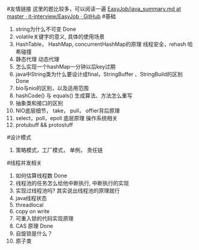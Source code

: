 #友情链接
这里的题比较多，可以阅读一遍
[EasyJob/java_summary.md at master · it-interview/EasyJob · GitHub](https://github.com/it-interview/EasyJob/blob/master/Questions/java_summary.md)
#基础
1. string为什么不可变 Done
2. volatile关键字的意义, 具体的使用场景
3. HashTable， HashMap, concurrentHashMap的原理 线程安全，rehash 哈希碰撞
4. 静态代理 动态代理
5. 怎么实现一个hashMap一分钟以后key过期
6. java中String类为什么要设计成final，StringBuffer 、StringBuild的区别 Done
7. bio与nio的区别，以及适用范围
8. hashCode() 与 equals() 生成算法、方法怎么重写
9. 抽象类和接口的区别
10. NIO底层细节， take， pull， offier背后原理
11. select，poll，epoll 底层原理 操作系统相关
12. protubuff && protostuff

#设计模式
1. 策略模式，工厂模式， 单例， 责任链

#线程并发相关
1. 如何估算线程数 Done
2. 线程池的任务怎么给他中断执行, 中断执行的实现
3. 实现过线程池吗? 其实说出线程池的原理就行
4. java线程状态
5. threadlocal
6. copy on write
7. 可重入锁的代码实现原理
8. CAS 原理 Done
9. 自旋锁是什么？
10. 原子类
